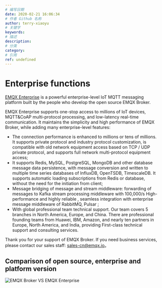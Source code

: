 ```yaml
---
# 编写日期
date: 2020-02-21 16:06:34
# 作者 Github 名称
author: terry-xiaoyu
# 关键字
keywords:
# 描述
description:
# 分类
category: 
# 引用
ref: undefined
---
```


# Enterprise functions

[EMQX Enterprise](https://www.emqx.io/products/enterprise) is a powerful enterprise-level IoT MQTT messaging platform built by the people who develop the open source EMQX Broker.

EMQX Enterprise supports one-stop access to millions of IoT devices, MQTT&CoAP multi-protocol processing, and low-latency real-time communication. It maintains the simplicity and high performance of EMQX Broker, while adding many enterprise-level features:

- The connection performance is enhanced to millions or tens of millions. It supports private protocol and industry protocol customization, is compatible with old network equipment access based on TCP / UDP private protocol, and supports full network multi-protocol equipment access;
- It supports Redis, MySQL, PostgreSQL, MongoDB and other database message data persistence, with message conversion and written to multiple time series databases of InfluxDB, OpenTSDB, TimescaleDB. It supports automatic loading subscriptions from Redis or database, without the need for the initiation from client;
- Message bridging of message and stream middleware: forwarding of messages to Kafka stream processing middleware with 100,000/s High-performance and highly reliable , seamless integration with enterprise message middleware of RabbitMQ, Pulsar ;
- With global professional team technical support. Our team covers 5 branches in North America, Europe, and China. There are professional founding teams from Huawei, IBM, Amazon, and nearly ten partners in Europe, North America, and India, providing First-class technical support and consulting services.

Thank you for your support of EMQX Broker. If you need business services, please contact our sales staff: sales-cn@emqx.io。



## Comparison of open source, enterprise and platform version

![EMQX Broker VS EMQX Enterprise](./assets/3011583829062_.pic_hd-3829209.jpg)

